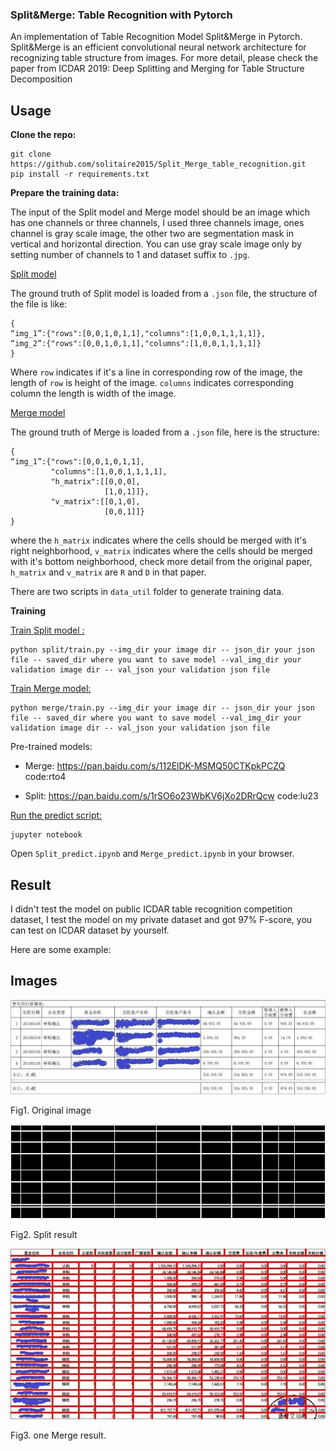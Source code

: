 ### Split&Merge: Table Recognition with Pytorch

An implementation of Table Recognition Model Split&Merge in Pytorch.  Split&Merge is an efficient convolutional neural network architecture for recognizing table structure from images. For more detail, please check the paper from ICDAR 2019: Deep Splitting and Merging for Table Structure Decomposition

## Usage

**Clone the repo:**

```
git clone https://github.com/solitaire2015/Split_Merge_table_recognition.git
pip install -r requirements.txt
```

**Prepare the training data:**

The input of the Split model and Merge model should be an image which has one channels or three channels,  I used three channels image, ones channel is gray scale image, the other two are segmentation mask in vertical and horizontal direction. You can use gray scale image only by setting number of channels to 1 and dataset suffix to `.jpg`.

<u>Split model</u>

The ground truth of Split model is loaded from a `.json`  file, the structure of the file is like:

``````
{
“img_1”:{"rows":[0,0,1,0,1,1],"columns":[1,0,0,1,1,1,1]},
“img_2”:{"rows":[0,0,1,0,1,1],"columns":[1,0,0,1,1,1,1]}
}
``````

Where `row`  indicates if it's a line in corresponding row of the image, the length of `row` is height of the image. `columns` indicates corresponding column the length is width of the image.

<u>Merge model</u>

The ground truth of Merge is loaded from a `.json` file, here is the structure:

``````
{
“img_1”:{"rows":[0,0,1,0,1,1],
		 "columns":[1,0,0,1,1,1,1],
		 "h_matrix":[[0,0,0],
		 			 [1,0,1]]},
		 "v_matrix":[[0,1,0],
		 			 [0,0,1]]}
}
``````

where the `h_matrix` indicates where the cells should be merged with it's right neighborhood, `v_matrix` indicates where the cells should be merged with it's bottom neighborhood, check more detail from the original paper, `h_matrix` and `v_matrix` are `R`  and `D` in that paper.

There are two scripts in `data_util` folder to generate training data.

**Training**

<u>Train Split model :</u>

``````
python split/train.py --img_dir your image dir -- json_dir your json file -- saved_dir where you want to save model --val_img_dir your validation image dir -- val_json your validation json file
``````

<u>Train Merge model:</u>

``````
python merge/train.py --img_dir your image dir -- json_dir your json file -- saved_dir where you want to save model --val_img_dir your validation image dir -- val_json your validation json file
``````
Pre-trained models:	
* Merge: https://pan.baidu.com/s/112ElDK-MSMQ50CTKpkPCZQ code:rto4

* Split: https://pan.baidu.com/s/1rSO6o23WbKV6jXo2DRrQcw code:lu23

<u>Run the predict script:</u>

``````
jupyter notebook
``````

Open `Split_predict.ipynb` and `Merge_predict.ipynb` in your browser.

## Result

I didn't test the model on public ICDAR table recognition competition dataset, I test the model on my private dataset and got 97% F-score, you can test on ICDAR dataset by yourself.

Here are some example:

## Images

![](images/split_input.jpg)

Fig1. Original image

![](images/split_output.jpg)

Fig2. Split result

![](images/merge_example.jpg)

Fig3. one Merge result.

